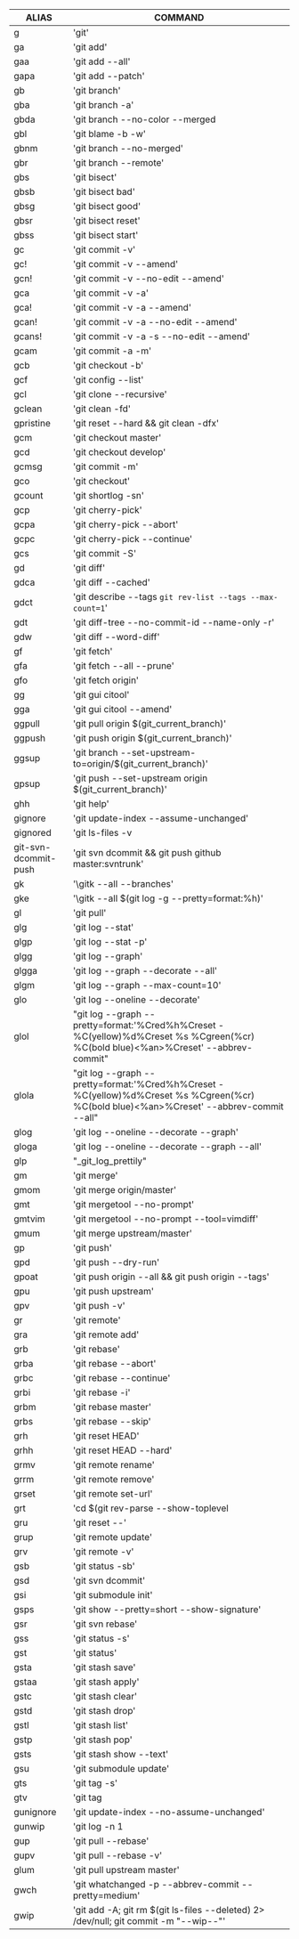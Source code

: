ALIAS | COMMAND
------|--------
g|'git'
ga|'git add'
gaa|'git add --all'
gapa|'git add --patch'
gb|'git branch'
gba|'git branch -a'
gbda|'git branch --no-color --merged | command grep -vE "^(\*|\s*(master|develop|dev)\s*$)" | command xargs -n 1 git branch -d'
gbl|'git blame -b -w'
gbnm|'git branch --no-merged'
gbr|'git branch --remote'
gbs|'git bisect'
gbsb|'git bisect bad'
gbsg|'git bisect good'
gbsr|'git bisect reset'
gbss|'git bisect start'
gc|'git commit -v'
gc!|'git commit -v --amend'
gcn!|'git commit -v --no-edit --amend'
gca|'git commit -v -a'
gca!|'git commit -v -a --amend'
gcan!|'git commit -v -a --no-edit --amend'
gcans!|'git commit -v -a -s --no-edit --amend'
gcam|'git commit -a -m'
gcb|'git checkout -b'
gcf|'git config --list'
gcl|'git clone --recursive'
gclean|'git clean -fd'
gpristine|'git reset --hard && git clean -dfx'
gcm|'git checkout master'
gcd|'git checkout develop'
gcmsg|'git commit -m'
gco|'git checkout'
gcount|'git shortlog -sn'
gcp|'git cherry-pick'
gcpa|'git cherry-pick --abort'
gcpc|'git cherry-pick --continue'
gcs|'git commit -S'
gd|'git diff'
gdca|'git diff --cached'
gdct|'git describe --tags `git rev-list --tags --max-count=1`'
gdt|'git diff-tree --no-commit-id --name-only -r'
gdw|'git diff --word-diff'
gf|'git fetch'
gfa|'git fetch --all --prune'
gfo|'git fetch origin'
gg|'git gui citool'
gga|'git gui citool --amend'
ggpull|'git pull origin $(git_current_branch)'
ggpush|'git push origin $(git_current_branch)'
ggsup|'git branch --set-upstream-to=origin/$(git_current_branch)'
gpsup|'git push --set-upstream origin $(git_current_branch)'
ghh|'git help'
gignore|'git update-index --assume-unchanged'
gignored|'git ls-files -v | grep "^[[:lower:]]"'
git-svn-dcommit-push|'git svn dcommit && git push github master:svntrunk'
gk|'\gitk --all --branches'
gke|'\gitk --all $(git log -g --pretty=format:%h)'
gl|'git pull'
glg|'git log --stat'
glgp|'git log --stat -p'
glgg|'git log --graph'
glgga|'git log --graph --decorate --all'
glgm|'git log --graph --max-count=10'
glo|'git log --oneline --decorate'
glol|"git log --graph --pretty=format:'%Cred%h%Creset -%C(yellow)%d%Creset %s %Cgreen(%cr) %C(bold blue)<%an>%Creset' --abbrev-commit"
glola|"git log --graph --pretty=format:'%Cred%h%Creset -%C(yellow)%d%Creset %s %Cgreen(%cr) %C(bold blue)<%an>%Creset' --abbrev-commit --all"
glog|'git log --oneline --decorate --graph'
gloga|'git log --oneline --decorate --graph --all'
glp|"_git_log_prettily"
gm|'git merge'
gmom|'git merge origin/master'
gmt|'git mergetool --no-prompt'
gmtvim|'git mergetool --no-prompt --tool=vimdiff'
gmum|'git merge upstream/master'
gp|'git push'
gpd|'git push --dry-run'
gpoat|'git push origin --all && git push origin --tags'
gpu|'git push upstream'
gpv|'git push -v'
gr|'git remote'
gra|'git remote add'
grb|'git rebase'
grba|'git rebase --abort'
grbc|'git rebase --continue'
grbi|'git rebase -i'
grbm|'git rebase master'
grbs|'git rebase --skip'
grh|'git reset HEAD'
grhh|'git reset HEAD --hard'
grmv|'git remote rename'
grrm|'git remote remove'
grset|'git remote set-url'
grt|'cd $(git rev-parse --show-toplevel || echo ".")'
gru|'git reset --'
grup|'git remote update'
grv|'git remote -v'
gsb|'git status -sb'
gsd|'git svn dcommit'
gsi|'git submodule init'
gsps|'git show --pretty=short --show-signature'
gsr|'git svn rebase'
gss|'git status -s'
gst|'git status'
gsta|'git stash save'
gstaa|'git stash apply'
gstc|'git stash clear'
gstd|'git stash drop'
gstl|'git stash list'
gstp|'git stash pop'
gsts|'git stash show --text'
gsu|'git submodule update'
gts|'git tag -s'
gtv|'git tag | sort -V'
gunignore|'git update-index --no-assume-unchanged'
gunwip|'git log -n 1 | grep -q -c "\-\-wip\-\-" && git reset HEAD~1'
gup|'git pull --rebase'
gupv|'git pull --rebase -v'
glum|'git pull upstream master'
gwch|'git whatchanged -p --abbrev-commit --pretty=medium'
gwip|'git add -A; git rm $(git ls-files --deleted) 2> /dev/null; git commit -m "--wip--"'
